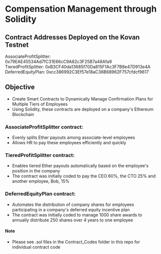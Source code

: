 # Compensation Management through Solidity 

## Contract Addresses Deployed on the Kovan Testnet
AssociateProfitSplitter:  0x79EAE45534Ad7fC31E66cC9A82c3F25B7a48Afa9  
TieredProfitSplitter:  0xB3CF40da13685f70Da815F1Ac3F7B8e47D913e4A  
DeferredEquityPlan:  0xcc386992C3Ef57e18aC36B68962F757cfdcf9617

## Objective
* Create Smart Contracts to Dynamically Manage Confirmation Plans for Multiple Tiers of Employees
* Using Solidity, these contracts are deployed on a company's Ethereum Blockchain

### AssociateProfitSplitter contract:
* Evenly splits Ether payouts among associate-level employees
* Allows HR to pay these employees efficiently and quickly

### TieredProfitSplitter contract:
* Enables tiered Ether payouts automatically based on the employee's position in the company
* The contract was initially coded to pay the CEO 60%, the CTO 25% and another employee, Bob, 15%

### DeferredEquityPlan contract:
* Automates the distribution of company shares for employees participating in a company's deferred equity incentive plan
* The contract was initially coded to manage 1000 share awards to annually distribute 250 shares over 4 years to one employee

#### Note
* Please see .sol files in the Contract_Codes folder in this repo for individual contract code
